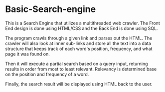# Basic-Search-engine
This is a Search Engine that utilizes a multithreaded web crawler. The Front End design is done using HTML/CSS and the Back End is done using SQL.

The program crawls through a given link and parses out the HTML. The crawler will also look at inner sub-links and store all the text into a data structure that keeps track of each word's position, frequency, and what page it was found on.

Then it will execute a partial search based on a query input, returning results in order from most to least relevant. Relevancy is determined base on the position and frequency of a word.

Finally, the search result will be displayed using HTML back to the user.
